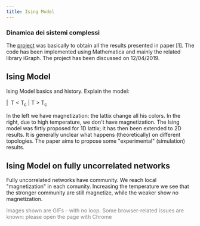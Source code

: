 ```yaml
---
title: Ising Model
---
```



### Dinamica dei sistemi complessi


The [project]() was basically to obtain all the results presented in paper [1].
The code has been implemented using Mathematica and mainly the related library iGraph. The project has been discussed on 12/04/2019.

## Ising Model
Ising Model basics and history.
Explain the model:


![]()| ![]()
 T &lt; T<sub>c</sub> | T &gt; T<sub>c</sub>

In the left we have magnetization: the lattix change all his colors. In the right, due to high temperature, we don't have magnetization.
The Ising model was firtly proposed for 1D lattix; it has then been extended to 2D results. It is generally unclear what happens (theoretically) on different topologies. The paper aims to propose some "experimental" (simulation) results.

## Ising Model on fully uncorrelated networks

Fully uncorrelated networks have community. We reach local "magnetization" in each comunity. Increasing the temperature we see that the stronger community are still magnetize, while the weaker show no magnetization.



<p> <span style="color:grey"> Images shown are GIFs - with no loop.
 Some browser-related issues are known: please open the page with Chrome </span></p>

